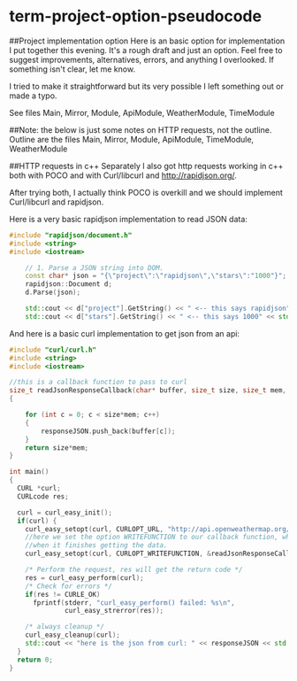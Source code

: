 # term-project-option-pseudocode

##Project implementation option
Here is an basic option for implementation I put together this evening.  It's a rough draft and just an option.  Feel free to suggest improvements, alternatives, errors, and anything I overlooked.  If something isn't clear, let me know.  

I tried to make it straightforward but its very possible I left something out or made a typo.  

See files Main, Mirror, Module, ApiModule, WeatherModule, TimeModule









##Note: the below is just some notes on HTTP requests, not the outline. Outline are the files Main, Mirror, Module, ApiModule, TimeModule, WeatherModule


##HTTP requests in c++
Separately I also got http requests working in c++ both with POCO and with Curl/libcurl and http://rapidjson.org/.

After trying both, I actually think POCO is overkill and we should implement Curl/libcurl and rapidjson.  

Here is a very basic rapidjson implementation to read JSON data:
```cpp
#include "rapidjson/document.h"
#include <string>
#include <iostream>

    // 1. Parse a JSON string into DOM.
    const char* json = "{\"project\":\"rapidjson\",\"stars\":"1000"}";
    rapidjson::Document d;
    d.Parse(json);

    std::cout << d["project"].GetString() << " <-- this says rapidjson" << std::end
    std::cout << d["stars"].GetString() << " <-- this says 1000" << std::end
```

And here is a basic curl implementation to get json from an api:
```cpp
#include "curl/curl.h"
#include <string>
#include <iostream>

//this is a callback function to pass to curl
size_t readJsonResponseCallback(char* buffer, size_t size, size_t mem, void* up)
{

    for (int c = 0; c < size*mem; c++)
    {
        responseJSON.push_back(buffer[c]);
    }
    return size*mem;
}

int main()
{
  CURL *curl;
  CURLcode res;

  curl = curl_easy_init();
  if(curl) {
    curl_easy_setopt(curl, CURLOPT_URL, "http://api.openweathermap.org/data/2.5/weather?lat=29.6516&lon=-82.3248&appid=apikeyhere");
    //here we set the option WRITEFUNCTION to our callback function, which is a function we tell CURL to use
    //when it finishes getting the data.
    curl_easy_setopt(curl, CURLOPT_WRITEFUNCTION, &readJsonResponseCallback);

    /* Perform the request, res will get the return code */
    res = curl_easy_perform(curl);
    /* Check for errors */
    if(res != CURLE_OK)
      fprintf(stderr, "curl_easy_perform() failed: %s\n",
              curl_easy_strerror(res));

    /* always cleanup */
    curl_easy_cleanup(curl);
    std::cout << "here is the json from curl: " << responseJSON << std::endl;
  }
  return 0;
}
```
